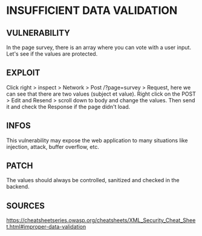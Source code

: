 # INSUFFICIENT DATA VALIDATION

## VULNERABILITY
In the page survey, there is an array where you can vote with a user input. Let's see if the values are protected.

## EXPLOIT
Click right > inspect > Network > Post /?page=survey > Request, here we can see that there are two values (subject et value). Right click on the POST > Edit and Resend > scroll down to body and change the values. Then send it and check the Response if the page didn't load.

## INFOS
This vulnerability may expose the web application to many situations like injection, attack, buffer overflow, etc.

## PATCH
The values should always be controlled, sanitized and checked in the backend.

## SOURCES
https://cheatsheetseries.owasp.org/cheatsheets/XML_Security_Cheat_Sheet.html#improper-data-validation
